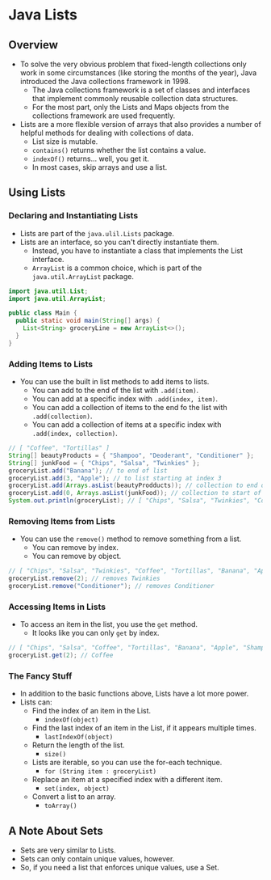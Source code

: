 # Java Lists

## Overview

- To solve the very obvious problem that fixed-length collections only work in some circumstances (like storing the months of the year), Java introduced the Java collections framework in 1998.
  - The Java collections framework is a set of classes and interfaces that implement commonly reusable collection data structures.
  - For the most part, only the Lists and Maps objects from the collections framework are used frequently.
- Lists are a more flexible version of arrays that also provides a number of helpful methods for dealing with collections of data.
  - List size is mutable.
  - `contains()` returns whether the list contains a value.
  - `indexOf()` returns... well, you get it.
  - In most cases, skip arrays and use a list.

## Using Lists

### Declaring and Instantiating Lists

- Lists are part of the `java.ulil.Lists` package.
- Lists are an interface, so you can't directly instantiate them.
  - Instead, you have to instantiate a class that implements the List interface.
  - `ArrayList` is a common choice, which is part of the `java.util.ArrayList` package.

```java
import java.util.List;
import java.util.ArrayList;

public class Main {
  public static void main(String[] args) {
    List<String> groceryLine = new ArrayList<>();
  }
}
```

### Adding Items to Lists

- You can use the built in list methods to add items to lists.
  - You can add to the end of the list with `.add(item)`.
  - You can add at a specific index with `.add(index, item)`.
  - You can add a collection of items to the end fo the list with `.add(collection)`.
  - You can add a collection of items at a specific index with `.add(index, collection)`.

```java
// [ "Coffee", "Tortillas" ]
String[] beautyProducts = { "Shampoo", "Deoderant", "Conditioner" };
String[] junkFood = { "Chips", "Salsa", "Twinkies" };
groceryList.add("Banana"); // to end of list
groceryList.add(3, "Apple"); // to list starting at index 3
groceryList.add(Arrays.asList(beautyProdducts)); // collection to end of list
groceryList.add(0, Arrays.asList(junkFood)); // collection to start of list (index 0)
System.out.println(groceryList); // [ "Chips", "Salsa", "Twinkies", "Coffee", "Tortillas", "Banana", "Apple", "Shampoo", "Deoderant", "Conditioner" ]
```

### Removing Items from Lists

- You can use the `remove()` method to remove something from a list.
  - You can remove by index.
  - You can remove by object.

```java
// [ "Chips", "Salsa", "Twinkies", "Coffee", "Tortillas", "Banana", "Apple", "Shampoo", "Deoderant", "Conditioner" ]
groceryList.remove(2); // removes Twinkies
groceryList.remove("Conditioner"); // removes Conditioner
```

### Accessing Items in Lists

- To access an item in the list, you use the `get` method.
  - It looks like you can only `get` by index.

```java
// [ "Chips", "Salsa", "Coffee", "Tortillas", "Banana", "Apple", "Shampoo", "Deoderant", "Conditioner" ]
groceryList.get(2); // Coffee
```

### The Fancy Stuff

- In addition to the basic functions above, Lists have a lot more power.
- Lists can:
  - Find the index of an item in the List.
    - `indexOf(object)`
  - Find the last index of an item in the List, if it appears multiple times.
    - `lastIndexOf(object)`
  - Return the length of the list.
    - `size()`
  - Lists are iterable, so you can use the for-each technique.
    - `for (String item : groceryList)`
  - Replace an item at a specified index with a different item.
    - `set(index, object)`
  - Convert a list to an array.
    - `toArray()`

## A Note About Sets

- Sets are very similar to Lists.
- Sets can only contain unique values, however.
- So, if you need a list that enforces unique values, use a Set.